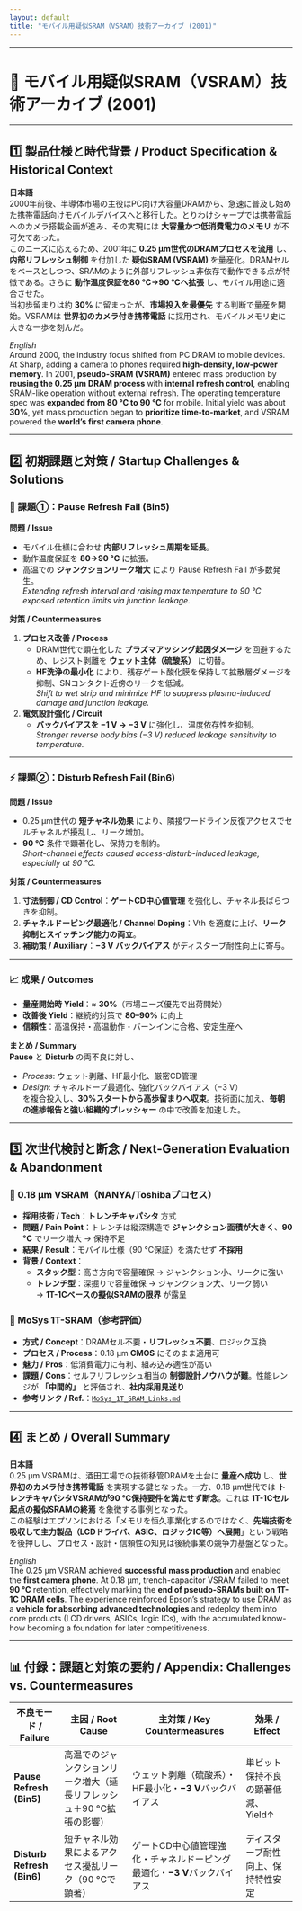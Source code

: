 ```yaml
---
layout: default
title: "モバイル用疑似SRAM（VSRAM）技術アーカイブ (2001)"
---
```


---

# 📘 モバイル用疑似SRAM（VSRAM）技術アーカイブ (2001)

---

## 1️⃣ 製品仕様と時代背景 / Product Specification & Historical Context

**日本語**  
2000年前後、半導体市場の主役はPC向け大容量DRAMから、急速に普及し始めた携帯電話向けモバイルデバイスへと移行した。とりわけシャープでは携帯電話へのカメラ搭載企画が進み、その実現には **大容量かつ低消費電力のメモリ** が不可欠であった。  
このニーズに応えるため、2001年に **0.25 µm世代のDRAMプロセスを流用** し、**内部リフレッシュ制御** を付加した **疑似SRAM (VSRAM)** を量産化。DRAMセルをベースとしつつ、SRAMのように外部リフレッシュ非依存で動作できる点が特徴である。さらに **動作温度保証を80 °C→90 °Cへ拡張** し、モバイル用途に適合させた。  
当初歩留まりは約 **30%** に留まったが、**市場投入を最優先** する判断で量産を開始。VSRAMは **世界初のカメラ付き携帯電話** に採用され、モバイルメモリ史に大きな一歩を刻んだ。  

*English*  
Around 2000, the industry focus shifted from PC DRAM to mobile devices. At Sharp, adding a camera to phones required **high-density, low-power memory**. In 2001, **pseudo-SRAM (VSRAM)** entered mass production by **reusing the 0.25 µm DRAM process** with **internal refresh control**, enabling SRAM-like operation without external refresh. The operating temperature spec was **expanded from 80 °C to 90 °C** for mobile. Initial yield was about **30%**, yet mass production began to **prioritize time-to-market**, and VSRAM powered the **world’s first camera phone**.

---

## 2️⃣ 初期課題と対策 / Startup Challenges & Solutions

### 🧪 課題①：Pause Refresh Fail (Bin5)

**問題 / Issue**  
- モバイル仕様に合わせ **内部リフレッシュ周期を延長**。  
- 動作温度保証を **80→90 °C** に拡張。  
- 高温での **ジャンクションリーク増大** により Pause Refresh Fail が多数発生。  
*Extending refresh interval and raising max temperature to 90 °C exposed retention limits via junction leakage.*

**対策 / Countermeasures**  
1. **プロセス改善 / Process**  
   - DRAM世代で顕在化した **プラズマアッシング起因ダメージ** を回避するため、レジスト剥離を **ウェット主体（硫酸系）** に切替。  
   - **HF洗浄の最小化** により、残存ゲート酸化膜を保持して拡散層ダメージを抑制、SNコンタクト近傍のリークを低減。  
   *Shift to wet strip and minimize HF to suppress plasma-induced damage and junction leakage.*  
2. **電気設計強化 / Circuit**  
   - **バックバイアスを −1 V → −3 V** に強化し、温度依存性を抑制。  
   *Stronger reverse body bias (−3 V) reduced leakage sensitivity to temperature.*

---

### ⚡ 課題②：Disturb Refresh Fail (Bin6)

**問題 / Issue**  
- 0.25 µm世代の **短チャネル効果** により、隣接ワードライン反復アクセスでセルチャネルが擾乱し、リーク増加。  
- **90 °C** 条件で顕著化し、保持力を制約。  
*Short-channel effects caused access-disturb-induced leakage, especially at 90 °C.*

**対策 / Countermeasures**  
1. **寸法制御 / CD Control**：**ゲートCD中心値管理** を強化し、チャネル長ばらつきを抑制。  
2. **チャネルドーピング最適化 / Channel Doping**：Vth を適度に上げ、**リーク抑制とスイッチング能力の両立**。  
3. **補助策 / Auxiliary**：**−3 V バックバイアス** がディスターブ耐性向上に寄与。  

---

### 📈 成果 / Outcomes

- **量産開始時 Yield**：≈ **30%**（市場ニーズ優先で出荷開始）  
- **改善後 Yield**：継続的対策で **80–90%** に向上  
- **信頼性**：高温保持・高温動作・バーンインに合格、安定生産へ  

**まとめ / Summary**  
**Pause** と **Disturb** の両不良に対し、  
- *Process*: ウェット剥離、HF最小化、厳密CD管理  
- *Design*: チャネルドープ最適化、強化バックバイアス（−3 V）  
を複合投入し、**30%スタートから高歩留まりへ収束**。技術面に加え、**毎朝の進捗報告と強い組織的プレッシャー** の中で改善を加速した。  

---

## 3️⃣ 次世代検討と断念 / Next-Generation Evaluation & Abandonment

### 🔬 0.18 µm VSRAM（NANYA/Toshibaプロセス）

- **採用技術 / Tech**：**トレンチキャパシタ** 方式  
- **問題 / Pain Point**：トレンチは縦深構造で **ジャンクション面積が大きく**、**90 °C** でリーク増大 → 保持不足  
- **結果 / Result**：モバイル仕様（90 °C保証）を満たせず **不採用**  
- **背景 / Context**：  
  - **スタック型**：高さ方向で容量確保 → ジャンクション小、リークに強い  
  - **トレンチ型**：深掘りで容量確保 → ジャンクション大、リーク弱い  
  → **1T-1Cベースの擬似SRAMの限界** が露呈  

### 🧠 MoSys 1T-SRAM（参考評価）

- **方式 / Concept**：DRAMセル不要・**リフレッシュ不要**、ロジック互換  
- **プロセス / Process**：0.18 µm **CMOS** にそのまま適用可  
- **魅力 / Pros**：低消費電力に有利、組み込み適性が高い  
- **課題 / Cons**：セルフリフレッシュ相当の **制御設計ノウハウが難**。性能レンジが **「中間的」** と評価され、**社内採用見送り**  
- **参考リンク / Ref.**：[`MoSys_1T_SRAM_Links.md`](./MoSys_1T_SRAM_Links.md)

---

## 4️⃣ まとめ / Overall Summary

**日本語**  
0.25 µm VSRAMは、酒田工場での技術移管DRAMを土台に **量産へ成功** し、**世界初のカメラ付き携帯電話** を実現する鍵となった。一方、0.18 µm世代では **トレンチキャパシタVSRAMが90 °C保持要件を満たせず断念**。これは **1T-1Cセル起点の擬似SRAMの終焉** を象徴する事例となった。  
この経験はエプソンにおける「メモリを恒久事業化するのではなく、**先端技術を吸収して主力製品（LCDドライバ、ASIC、ロジックIC等）へ展開**」という戦略を後押しし、プロセス・設計・信頼性の知見は後続事業の競争力基盤となった。  

*English*  
The 0.25 µm VSRAM achieved **successful mass production** and enabled the **first camera phone**. At 0.18 µm, trench-capacitor VSRAM failed to meet **90 °C** retention, effectively marking the **end of pseudo-SRAMs built on 1T-1C DRAM cells**. The experience reinforced Epson’s strategy to use DRAM as a **vehicle for absorbing advanced technologies** and redeploy them into core products (LCD drivers, ASICs, logic ICs), with the accumulated know-how becoming a foundation for later competitiveness.

---

## 📊 付録：課題と対策の要約 / Appendix: Challenges vs. Countermeasures

| 不良モード / Failure | 主因 / Root Cause | 主対策 / Key Countermeasures | 効果 / Effect |
|---|---|---|---|
| **Pause Refresh (Bin5)** | 高温でのジャンクションリーク増大（延長リフレッシュ＋90 °C拡張の影響） | ウェット剥離（硫酸系）・HF最小化・**−3 V**バックバイアス | 単ビット保持不良の顕著低減、Yield↑ |
| **Disturb Refresh (Bin6)** | 短チャネル効果によるアクセス擾乱リーク（90 °Cで顕著） | ゲートCD中心値管理強化・チャネルドーピング最適化・**−3 V**バックバイアス | ディスターブ耐性向上、保持特性安定 |
